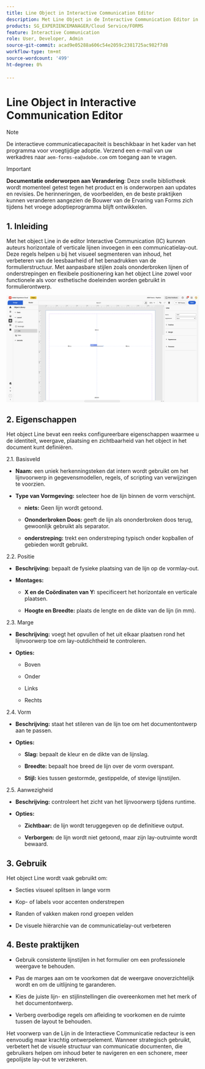 ```yaml
---
title: Line Object in Interactive Communication Editor
description: Met Line Object in de Interactive Communication Editor in AEM Forms kunnen auteurs horizontale of verticale lijnen invoegen in een communicatielay-out.
products: SG_EXPERIENCEMANAGER/Cloud Service/FORMS
feature: Interactive Communication
role: User, Developer, Admin
source-git-commit: acad9e05288a606c54e2059c2381725ac982f7d8
workflow-type: tm+mt
source-wordcount: '499'
ht-degree: 0%

---
```



# Line Object in Interactive Communication Editor

>[!NOTE]
>
> De interactieve communicatiecapaciteit is beschikbaar in het kader van het programma voor vroegtijdige adoptie. Verzend een e-mail van uw werkadres naar `aem-forms-ea@adobe.com` om toegang aan te vragen.

>[!IMPORTANT]
>
> **Documentatie onderworpen aan Verandering**: Deze snelle bibliotheek wordt momenteel getest tegen het product en is onderworpen aan updates en revisies. De herinneringen, de voorbeelden, en de beste praktijken kunnen veranderen aangezien de Bouwer van de Ervaring van Forms zich tijdens het vroege adoptieprogramma blijft ontwikkelen.

## &#x200B;1. Inleiding

Met het object Line in de editor Interactive Communication (IC) kunnen auteurs horizontale of verticale lijnen invoegen in een communicatielay-out. Deze regels helpen u bij het visueel segmenteren van inhoud, het verbeteren van de leesbaarheid of het benadrukken van de formulierstructuur. Met aanpasbare stijlen zoals ononderbroken lijnen of onderstrepingen en flexibele positionering kan het object Line zowel voor functionele als voor esthetische doeleinden worden gebruikt in formulierontwerp.

![ vind IC Docu ](/help/forms/interactive-communication/assets/line.png)

## &#x200B;2. Eigenschappen

Het object Line bevat een reeks configureerbare eigenschappen waarmee u de identiteit, weergave, plaatsing en zichtbaarheid van het object in het document kunt definiëren.

2.1. Basisveld

- **Naam:** een uniek herkenningsteken dat intern wordt gebruikt om het lijnvoorwerp in gegevensmodellen, regels, of scripting van verwijzingen te voorzien.

- **Type van Vormgeving:** selecteer hoe de lijn binnen de vorm verschijnt.

   - **niets:** Geen lijn wordt getoond.

   - **Ononderbroken Doos:** geeft de lijn als ononderbroken doos terug, gewoonlijk gebruikt als separator.

   - **onderstreping:** trekt een onderstreping typisch onder kopballen of gebieden wordt gebruikt.

2.2. Positie

- **Beschrijving:** bepaalt de fysieke plaatsing van de lijn op de vormlay-out.

- **Montages:**

   - **X en de Coördinaten van Y:** specificeert het horizontale en verticale plaatsen.

   - **Hoogte en Breedte:** plaats de lengte en de dikte van de lijn (in mm).

2.3. Marge

- **Beschrijving:** voegt het opvullen of het uit elkaar plaatsen rond het lijnvoorwerp toe om lay-outdichtheid te controleren.

- **Opties:**

   - Boven

   - Onder

   - Links

   - Rechts

2.4. Vorm

- **Beschrijving:** staat het stileren van de lijn toe om het documentontwerp aan te passen.

- **Opties:**

   - **Slag:** bepaalt de kleur en de dikte van de lijnslag.

   - **Breedte:** bepaalt hoe breed de lijn over de vorm overspant.

   - **Stijl:** kies tussen gestormde, gestippelde, of stevige lijnstijlen.

2.5. Aanwezigheid

- **Beschrijving:** controleert het zicht van het lijnvoorwerp tijdens runtime.

- **Opties:**

   - **Zichtbaar:** de lijn wordt teruggegeven op de definitieve output.

   - **Verborgen:** de lijn wordt niet getoond, maar zijn lay-outruimte wordt bewaard.

## &#x200B;3. Gebruik

Het object Line wordt vaak gebruikt om:

- Secties visueel splitsen in lange vorm

- Kop- of labels voor accenten onderstrepen

- Randen of vakken maken rond groepen velden

- De visuele hiërarchie van de communicatielay-out verbeteren

## &#x200B;4. Beste praktijken

- Gebruik consistente lijnstijlen in het formulier om een professionele weergave te behouden.

- Pas de marges aan om te voorkomen dat de weergave onoverzichtelijk wordt en om de uitlijning te garanderen.

- Kies de juiste lijn- en stijlinstellingen die overeenkomen met het merk of het documentontwerp.

- Verberg overbodige regels om afleiding te voorkomen en de ruimte tussen de layout te behouden.

Het voorwerp van de Lijn in de Interactieve Communicatie redacteur is een eenvoudig maar krachtig ontwerpelement. Wanneer strategisch gebruikt, verbetert het de visuele structuur van communicatie documenten, die gebruikers helpen om inhoud beter te navigeren en een schonere, meer gepolijste lay-out te verzekeren.


